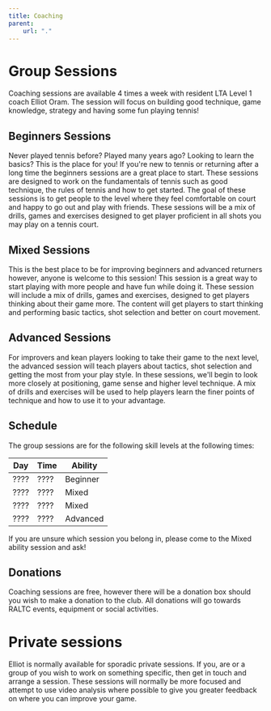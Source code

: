 ```yaml
---
title: Coaching
parent:
    url: "."
---
```


# Group Sessions 
Coaching sessions are available 4 times a week with resident LTA Level 1 coach Elliot Oram.
The session will focus on building good technique, game knowledge, strategy and having some fun playing tennis!

## Beginners Sessions
Never played tennis before? Played many years ago? Looking to learn the basics? This is the place for you!
If you're new to tennis or returning after a long time the beginners sessions are a great place to start.
These sessions are designed to work on the fundamentals of tennis such as good technique, the rules of tennis and how to get started.
The goal of these sessions is to get people to the level where they feel comfortable on court and happy to go out and play with friends.
These sessions will be a mix of drills, games and exercises designed to get player proficient in all shots you may play on a tennis court.

## Mixed Sessions
This is the best place to be for improving beginners and advanced returners however, anyone is welcome to this session!
This session is a great way to start playing with more people and have fun while doing it. 
These session will include a mix of drills, games and exercises, designed to get players thinking about their game more.
The content will get players to start thinking and performing basic tactics, shot selection and better on court movement.

## Advanced Sessions
For improvers and kean players looking to take their game to the next level, the advanced session will teach players about tactics,
shot selection and getting the most from your play style. In these sessions, we'll begin to look more closely at positioning, game sense 
and higher level technique. A mix of drills and exercises will be used to help players learn the finer points of 
technique and how to use it to your advantage.

## Schedule
The group sessions are for the following skill levels at the following times:


| Day           | Time          | Ability  |
| ------------- | ------------- | -------- |
| ????          | ????          | Beginner |
| ????          | ????          | Mixed    |
| ????          | ????          | Mixed    |
| ????          | ????          | Advanced |


If you are unsure which session you belong in, please come to the Mixed ability session and ask!

## Donations
Coaching sessions are free, however there will be a donation box should you wish to make a donation to the club.
All donations will go towards RALTC events, equipment or social activities.

# Private sessions
Elliot is normally available for sporadic private sessions. If you, are or a group of you wish to work on something specific, 
then get in touch and arrange a session. These sessions will normally be more focused and attempt to use video analysis where possible
to give you greater feedback on where you can improve your game. 